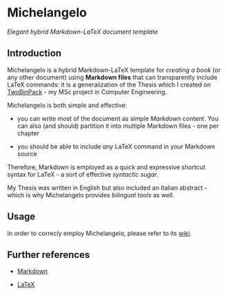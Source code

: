 # Michelangelo

*Elegant hybrid Markdown-LaTeX document template*


## Introduction

Michelangelo is a hybrid Markdown-LaTeX template for *creating a book* (or any other document) using **Markdown files** that can transparently include LaTeX commands: it is a generalization of the Thesis which I created on [TwoBinPack](http://gianlucacosta.info/TwoBinPack/) - my MSc project in Computer Engineering.

Michelangelo is both simple and effective:

* you can write most of the document as simple *Markdown* content. You can also (and should) partition it into multiple Markdown files - one per chapter

* you should be able to include *any* LaTeX command in your Markdown source


Therefore, Markdown is employed as a quick and expressive shortcut syntax for LaTeX - a sort of effective *syntactic sugar*.

My Thesis was written in English but also included an Italian abstract - which is why Michelangelo provides *bilingual tools* as well.


## Usage

In order to correcly employ Michelangelo, please refer to its [wiki](https://github.com/giancosta86/Michelangelo/wiki).


## Further references

* [Markdown](https://daringfireball.net/projects/markdown/)

* [LaTeX](https://www.latex-project.org/)
